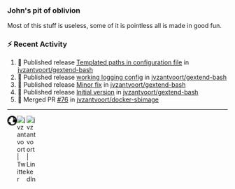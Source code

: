 ### John's pit of oblivion

Most of this stuff is useless, some of it is pointless all is made in good fun.

### :zap: Recent Activity

<!--START_SECTION:activity-->
1. 🚀 Published release [Templated paths in configuration file](https://github.com/jvzantvoort/gextend-bash/releases/tag/0.0.4) in [jvzantvoort/gextend-bash](https://github.com/jvzantvoort/gextend-bash)
2. 🚀 Published release [working logging config](https://github.com/jvzantvoort/gextend-bash/releases/tag/0.0.3) in [jvzantvoort/gextend-bash](https://github.com/jvzantvoort/gextend-bash)
3. 🚀 Published release [Minor fix](https://github.com/jvzantvoort/gextend-bash/releases/tag/0.0.1) in [jvzantvoort/gextend-bash](https://github.com/jvzantvoort/gextend-bash)
4. 🚀 Published release [Initial version](https://github.com/jvzantvoort/gextend-bash/releases/tag/0.0.0) in [jvzantvoort/gextend-bash](https://github.com/jvzantvoort/gextend-bash)
5. 🎉 Merged PR [#76](https://github.com/jvzantvoort/docker-sbimage/pull/76) in [jvzantvoort/docker-sbimage](https://github.com/jvzantvoort/docker-sbimage)
<!--END_SECTION:activity-->

---

[<img align="left" alt="jvzantvoort.org" width="22px" src="https://raw.githubusercontent.com/iconic/open-iconic/master/svg/globe.svg" />][website]
[<img align="left" alt="jvzantvoort | Twitter" width="22px" src="https://cdn.jsdelivr.net/npm/simple-icons@v3/icons/twitter.svg" />][twitter]
[<img align="left" alt="jvzantvoort | LinkedIn" width="22px" src="https://cdn.jsdelivr.net/npm/simple-icons@v3/icons/linkedin.svg" />][linkedin]


[website]: https://vanzantvoort.org/
[twitter]: https://twitter.com/jvanzantvoort
[linkedin]: https://www.linkedin.com/in/johnvanzantvoort/
